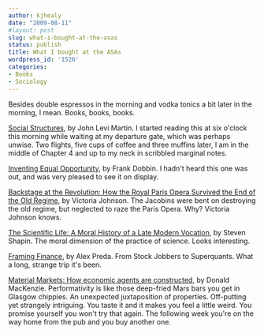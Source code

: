 ```yaml
---
author: kjhealy
date: "2009-08-11"
#layout: post
slug: what-i-bought-at-the-asas
status: publish
title: What I bought at the ASAs
wordpress_id: '1526'
categories:
- Books
- Sociology
---
```


Besides double espressos in the morning and vodka tonics a bit later in the morning, I mean. Books, books, books.

[Social Structures](http://www.amazon.com/dp/0691127115/ref=nosim?link_code=as3&creativeASIN=0691127115&creative=373489&camp=211189), by John Levi Martin. I started reading this at six o'clock this morning while waiting at my departure gate, which was perhaps unwise. Two flights, five cups of coffee and three muffins later, I am in the middle of Chapter 4 and up to my neck in scribbled marginal notes.

[Inventing Equal Opportunity](http://www.amazon.com/dp/0691137439/ref=nosim?link_code=as3&creativeASIN=0691137439&creative=373489&camp=211189), by Frank Dobbin. I hadn't heard this one was out, and was very pleased to see it on display.

[Backstage at the Revolution: How the Royal Paris Opera Survived the End of the Old Regime](http://www.amazon.com/dp/0226401952/ref=nosim?link_code=as3&creativeASIN=0226401952&creative=373489&camp=211189), by Victoria Johnson. The Jacobins were bent on destroying the old regime, but neglected to raze the Paris Opera. Why? Victoria Johnson knows.

[The Scientific Life: A Moral History of a Late Modern Vocation](http://www.amazon.com/dp/0226750248/ref=nosim?link_code=as3&creativeASIN=0226750248&creative=373489&camp=211189), by Steven Shapin. The moral dimension of the practice of science. Looks interesting.

[Framing Finance](http://www.amazon.com/dp/0226679322/ref=nosim?link_code=as3&creativeASIN=0226679322&creative=373489&camp=211189), by Alex Preda. From Stock Jobbers to Superquants. What a long, strange trip it's been.

[Material Markets: How economic agents are constructed](http://www.amazon.com/dp/0199278156/ref=nosim?link_code=as3&creativeASIN=0199278156&creative=373489&camp=211189), by Donald MacKenzie. Performativity is like those deep-fried Mars bars you get in Glasgow chippies. An unexpected juxtaposition of properties. Off-putting yet strangely intriguing. You taste it and it makes you feel a little weird. You promise yourself you won't try that again. The following week you're on the way home from the pub and you buy another one.
